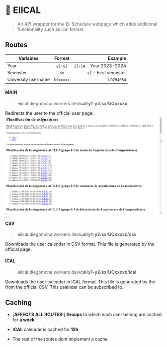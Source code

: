 # 📅 EIICAL

> An API wrapper for the EII Schedule webpage which adds additional functionality such as ical format.

## Routes

| Variables           |  Format   |                  Example |
| ------------------- | :-------: | -----------------------: |
| Year                |  `y1-y2`  | `23-24` - Year 2023-2024 |
| Semester            |   `sx`    |    `s1` - First semester |
| University username | `UOxxxxx` |               `UO294054` |

#### MAIN

> eiical.diegomcha.workers.dev/**cal**/**y1-y2**/**sx**/**UOxxxxx**

Redirects the user to the official user page:
![Page where the user is redirected](images/image.png)

#### CSV

> eiical.diegomcha.workers.dev/**cal**/**y1-y2**/**sx**/**UOxxxxx**/**csv**

Downloads the user calendar in CSV format. This file is generated by the official page.

#### ICAL

> eiical.diegomcha.workers.dev/**cal**/**y1-y2**/**sx**/**UOxxxxx**/**ical**

Downloads the user calendar in ICAL format. This file is generated by the from the official CSV. This calendar can be subscribed to.

## Caching

- [**AFFECTS ALL ROUTES!**] **Groups** to which each user belong are cached for **a week**.

- **ICAL** calendar is cached for **12h**.
- The rest of the routes dont implement a cache.
